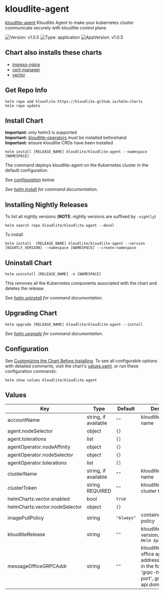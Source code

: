 # kloudlite-agent

[kloudlite-agent](https://github.com/kloudlite.io/helm-charts/charts/kloudlite-agent) Kloudlite Agent to make your kubernetes cluster communicate securely with kloudlite control plane

![Version: v1.0.5](https://img.shields.io/badge/Version-v1.0.5-informational?style=flat-square) ![Type: application](https://img.shields.io/badge/Type-application-informational?style=flat-square) ![AppVersion: v1.0.5](https://img.shields.io/badge/AppVersion-v1.0.5-informational?style=flat-square)

## Chart also installs these charts
- [ingress-nginx](https://kubernetes.github.io/ingress-nginx)
- [cert-manager](https://charts.jetstack.io)
- [vector](https://vector.dev/docs/setup/installation/package-managers/helm)

## Get Repo Info

```console
helm repo add kloudlite https://kloudlite.github.io/helm-charts
helm repo update
```

## Install Chart

**Important:** only helm3 is supported</br>
**Important:** [kloudlite-operators](../kloudlite-operators) must be installed beforehand</br>
**Important:** ensure kloudlite CRDs have been installed</br>

```console
helm install [RELEASE_NAME] kloudlite/kloudlite-agent --namespace [NAMESPACE]
```

The command deploys kloudlite-agent on the Kubernetes cluster in the default configuration.

_See [configuration](#configuration) below._

_See [helm install](https://helm.sh/docs/helm/helm_install/) for command documentation._

## Installing Nightly Releases

To list all nightly versions (**NOTE**: nightly versions are suffixed by `-nightly`)

```console
helm search repo kloudlite/kloudlite-agent --devel
```

To install
```console
helm install  [RELEASE_NAME] kloudlite/kloudlite-agent --version [NIGHTLY_VERSION] --namespace [NAMESPACE] --create-namespace
```

## Uninstall Chart

```console
helm uninstall [RELEASE_NAME] -n [NAMESPACE]
```

This removes all the Kubernetes components associated with the chart and deletes the release.

_See [helm uninstall](https://helm.sh/docs/helm/helm_uninstall/) for command documentation._

## Upgrading Chart

```console
helm upgrade [RELEASE_NAME] kloudlite/kloudlite-agent --install
```

_See [helm upgrade](https://helm.sh/docs/helm/helm_upgrade/) for command documentation._

## Configuration

See [Customizing the Chart Before Installing](https://helm.sh/docs/intro/using_helm/#customizing-the-chart-before-installing). To see all configurable options with detailed comments, visit the chart's [values.yaml](./values.yaml), or run these configuration commands:

```console
helm show values kloudlite/kloudlite-agent
```

## Values

| Key | Type | Default | Description |
|-----|------|---------|-------------|
| accountName | string, if available | `""` | kloudlite account name |
| agent.nodeSelector | object | `{}` |  |
| agent.tolerations | list | `[]` |  |
| agentOperator.nodeAffinity | object | `{}` |  |
| agentOperator.nodeSelector | object | `{}` |  |
| agentOperator.tolerations | list | `[]` |  |
| clusterName | string, if available | `""` | kloudlite cluster name |
| clusterToken | string REQUIRED | `""` | kloudlite issued cluster token |
| helmCharts.vector.enabled | bool | `true` |  |
| helmCharts.vector.nodeSelector | object | `{}` |  |
| imagePullPolicy | string | `"Always"` | container image pull policy |
| kloudliteRelease | string | `""` | kloudlite release version, defaults to `Helm AppVersion` |
| messageOfficeGRPCAddr | string | `""` | kloudlite message office api grpc address, should be in the form of 'grpc-host:grcp-port', grpc-api.domain.com:443 |
